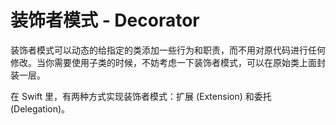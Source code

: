 # 装饰者模式 - Decorator

装饰者模式可以动态的给指定的类添加一些行为和职责，而不用对原代码进行任何修改。当你需要使用子类的时候，不妨考虑一下装饰者模式，可以在原始类上面封装一层。

在 Swift 里，有两种方式实现装饰者模式：扩展 (Extension) 和委托 (Delegation)。
